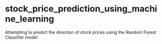 # stock_price_prediction_using_machine_learning
Attempting to predict the direction of stock prices using the Random Forest Classifier model

